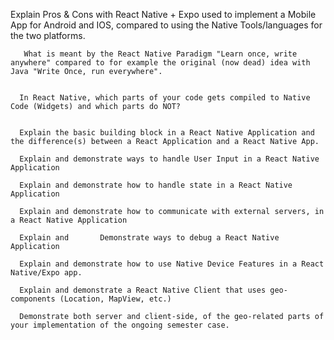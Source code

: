  Explain Pros & Cons with React Native + Expo used to implement a Mobile App for Android and IOS, compared to using the Native Tools/languages for the two platforms.
 
 
       What is meant by the React Native Paradigm "Learn once, write anywhere" compared to for example the original (now dead) idea with Java "Write Once, run everywhere".
       
       
      In React Native, which parts of your code gets compiled to Native Code (Widgets) and which parts do NOT?
      
      
      Explain the basic building block in a React Native Application and the difference(s) between a React Application and a React Native App.
      
      Explain and demonstrate ways to handle User Input in a React Native Application
      
      Explain and demonstrate how to handle state in a React Native Application
      
      Explain and demonstrate how to communicate with external servers, in a React Native Application
      
      Explain and       Demonstrate ways to debug a React Native Application
      
      Explain and demonstrate how to use Native Device Features in a React Native/Expo app.
      
      Explain and demonstrate a React Native Client that uses geo-components (Location, MapView, etc.)
      
      Demonstrate both server and client-side, of the geo-related parts of your implementation of the ongoing semester case.
